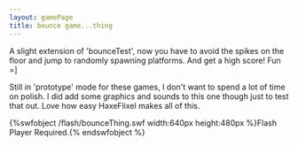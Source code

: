 ```yaml
---
layout: gamePage
title: bounce game...thing
---
```


A slight extension of 'bounceTest', now you have to avoid the spikes on the floor and jump to randomly spawning platforms. And get a high score! Fun =]

Still in 'prototype' mode for these games, I don't want to spend a lot of time on polish. I did add some graphics and sounds to this one though just to test that out. Love how easy HaxeFlixel makes all of this.

{%swfobject /flash/bounceThing.swf width:640px height:480px %}Flash Player Required.{% endswfobject %}